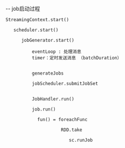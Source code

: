 -- job启动过程

    StreamingContext.start()

       scheduler.start()

          jobGenerator.start()

              eventLoop : 处理消息
              timer：定时发送消息 （batchDuration）


              generateJobs

              jobScheduler.submitJobSet


              JobHandler.run()

              job.run()

                fun() = foreachFunc

                         RDD.take

                            sc.runJob